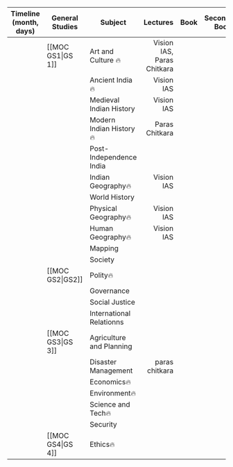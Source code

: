 | **Timeline** (month, days) | **General Studies** | **Subject**              |               **Lectures** | **Book** | **Secondary Book** | **Strategy** |
| -------------------------- | ------------------- | ------------------------ | -------------------------: | -------- | :----------------: | ------------ |
|                            | [[MOC GS1\|GS 1]]   | Art and Culture 🔥       | Vision IAS, Paras Chitkara |          |                    |              |
|                            |                     | Ancient India🔥          |                 Vision IAS |          |                    |              |
|                            |                     | Medieval Indian History  |                 Vision IAS |          |                    |              |
|                            |                     | Modern Indian History🔥  |             Paras Chitkara |          |                    |              |
|                            |                     | Post- Independence India |                            |          |                    |              |
|                            |                     | Indian Geography🔥       |                 Vision IAS |          |                    |              |
|                            |                     | World History            |                            |          |                    |              |
|                            |                     | Physical Geography🔥     |                 Vision IAS |          |                    |              |
|                            |                     | Human Geography🔥        |                 Vision IAS |          |                    |              |
|                            |                     | Mapping                  |                            |          |                    |              |
|                            |                     | Society                  |                            |          |                    |              |
|                            | [[MOC GS2\|GS2]]    | Polity🔥                 |                            |          |                    |              |
|                            |                     | Governance               |                            |          |                    |              |
|                            |                     | Social Justice           |                            |          |                    |              |
|                            |                     | International Relationns |                            |          |                    |              |
|                            | [[MOC GS3\|GS 3]]   | Agriculture and Planning |                            |          |                    |              |
|                            |                     | Disaster Management      |             paras chitkara |          |                    |              |
|                            |                     | Economics🔥              |                            |          |                    |              |
|                            |                     | Environment🔥            |                            |          |                    |              |
|                            |                     | Science and Tech🔥       |                            |          |                    |              |
|                            |                     | Security                 |                            |          |                    |              |
|                            | [[MOC GS4\|GS 4]]   | Ethics🔥                 |                            |          |                    |              |

